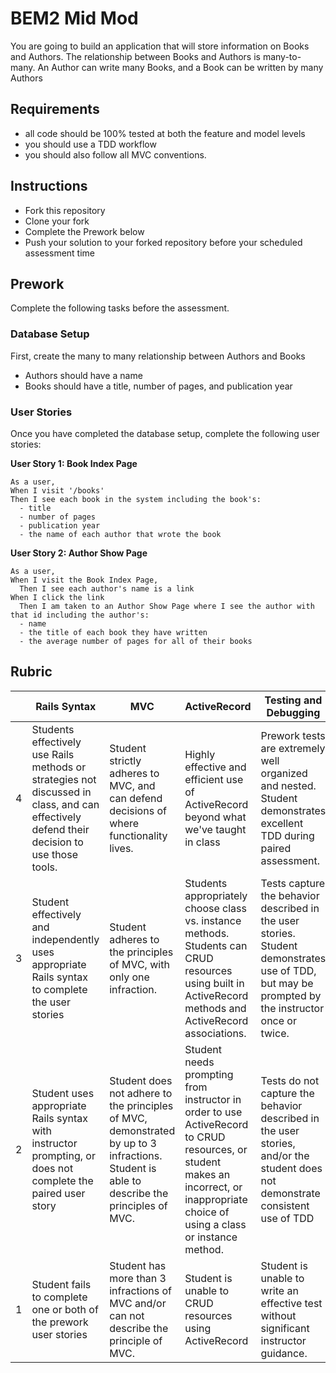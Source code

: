# BEM2 Mid Mod

You are going to build an application that will store information on Books and Authors. The relationship between Books and Authors is many-to-many. An Author can write many Books, and a Book can be written by many Authors

## Requirements

* all code should be 100% tested at both the feature and model levels
* you should use a TDD workflow
* you should also follow all MVC conventions.

## Instructions

* Fork this repository
* Clone your fork
* Complete the Prework below
* Push your solution to your forked repository before your scheduled assessment time

## Prework

Complete the following tasks before the assessment.

### Database Setup

First, create the many to many relationship between Authors and Books
  * Authors should have a name
  * Books should have a title, number of pages, and publication year

### User Stories

Once you have completed the database setup, complete the following user stories:

**User Story 1: Book Index Page**
```
As a user,
When I visit '/books'
Then I see each book in the system including the book's:
  - title
  - number of pages
  - publication year
  - the name of each author that wrote the book
```

**User Story 2: Author Show Page**
```
As a user,
When I visit the Book Index Page,
  Then I see each author's name is a link
When I click the link
  Then I am taken to an Author Show Page where I see the author with that id including the author's:
  - name
  - the title of each book they have written
  - the average number of pages for all of their books
```

## Rubric

| | Rails Syntax | MVC | ActiveRecord | Testing and Debugging |
| -- | -- | -- | -- | -- |
| 4 | Students effectively use Rails methods or strategies not discussed in class, and can effectively defend their decision to use those tools. | Student strictly adheres to MVC, and can defend decisions of where functionality lives. | Highly effective and efficient use of ActiveRecord beyond what we've taught in class | Prework tests are extremely well organized and nested. Student demonstrates excellent TDD during paired assessment. |
| 3 | Student effectively and independently uses appropriate Rails syntax to complete the user stories | Student adheres to the principles of MVC, with only one infraction. | Students appropriately choose class vs. instance methods. Students can CRUD resources using built in ActiveRecord methods and ActiveRecord associations. | Tests capture the behavior described in the user stories. Student demonstrates use of TDD, but may be prompted by the instructor once or twice. |
| 2 | Student uses appropriate Rails syntax with instructor prompting, or does not complete the paired user story | Student does not adhere to the principles of MVC, demonstrated by up to 3 infractions. Student is able to describe the principles of MVC. | Student needs  prompting from instructor in order to use ActiveRecord to CRUD resources, or student makes an incorrect, or inappropriate choice of using a class or instance method. | Tests do not capture the behavior described in the user stories, and/or the student does not demonstrate consistent use of TDD |
| 1 | Student fails to complete one or both of the prework user stories | Student has more than 3 infractions of MVC and/or can not describe the principle of MVC. | Student is unable to CRUD resources using ActiveRecord | Student is unable to write an effective test without significant instructor guidance. |
